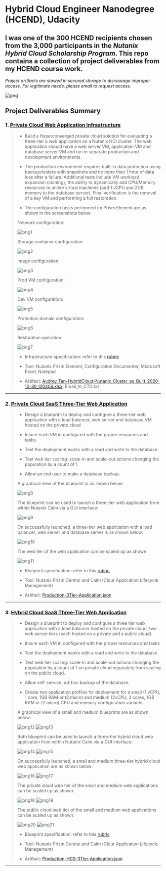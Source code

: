 # Hybrid Cloud Engineer Nanodegree (HCEND), Udacity
I was one of the 300 HCEND recipients chosen from the 3,000 participants in the _**Nutanix Hybrid Cloud Scholarship Program**_. This repo contains a collection of project deliverables from my HCEND course work. 
 ---

_*Project artifacts are stowed in secured storage to discourage improper access. For legitimate needs, please email to request access*_.  

![png](HCENDCert.png)


## Project Deliverables Summary
### 1. [Private Cloud Web Application Infrastructure](https://github.com/atan4583/hcend-project-portfolio/tree/master/Project%201-Private%20Cloud%20Web%20Application%20Infrastructure)
> * Build a Hyperconverged private cloud solution for evaluating a three-tier a web application on a Nutanix HCI cluster. The web application should have a web server VM, application VM and database server VM and run in separate production and development environments. 
>
> * The production environment requires built-in data protection using backup/restore with snapshots and no more than 1 hour of data loss after a failure. Additional tests include VM workload expansion (cloning), the ability to dynamically add CPU/Memory resources to online virtual machines (add 1 vCPU and 2GB memory to the database server). Final verification is the removal of a key VM and performing a full restoration.
>
> * The configuration tasks performed on Prism Element are as shown in the screenshots below:
>
> Network configuration:
>
> ![png1](assets/1networkcfg.png)
> 
> Storage container configuration:
>
> ![png2](assets/2ImgStorage.png)
>
> Image configuration:
>
> ![png3](assets/2ImgStrLd7.png)
>
> Prod VM configuration:
> 
> ![png4](assets/3CreVM11.png)
>
> Dev VM configuration:
> 
> ![png5](assets/4CloneVM10.png)
>
> Protection domain configuration:
> 
> ![png6](assets/5PD4.png)
>
> Restoration operation:
> 
> ![png7](assets/6Restore6.png)
>
>
> * Infrastructure specification: refer to this [rubric](https://github.com/atan4583/hcend-project-portfolio/blob/master/Project%201-Private%20Cloud%20Web%20Application%20Infrastructure/rubric.pdf) 
>
>
> * Tool: Nutanix Prism Element, Configuration Documenter, Microsoft Excel, Notepad
>
>
> * Artifact: [Audrey_Tan-HybridCloud-Nutanix_Cluster_as_Built_2020-10-30_120406.xlsx](https://drive.google.com/file/d/1dsfWQ6-HD8xrThbLoUihq6h43NGqDuI5/view?usp=sharing), Email_to_CTO.txt
>
>
> 
 ---
### 2. [Private Cloud SaaS Three-Tier Web Application](https://github.com/atan4583/hcend-project-portfolio/tree/master/Project%202-Private%20Cloud%20SaaS%20Three-Tier%20Web%20Application)
> * Design a blueprint to deploy and configure a three-tier web application with a load balancer, web server and database VM hosted on the private cloud
>
> * Insure each VM in configured with the proper resources and tasks.
>
> * Test the deployment works with a read and write to the database.
>
> * Test web tier scaling: scale-in and scale-out actions changing the population by a count of 1.
>
> * Allow an end user to make a database backup.
>
> A graphical view of the blueprint is as shown below:
>
> ![png8](assets/Sml3TierApp-bp.png)
> 
> The blueprint can be used to launch a three-tier web application from within Nutanix Calm via a GUI interface:
>
> ![png9](assets/Sml3TierApp-Launch.png)
>
> On successfully launched, a three-tier web application with a load balancer, web server and database server is as shown below:
>
> ![png10](assets/Sml3TierApp.png)
>
> The web tier of the web application can be scaled up as shown:
>
> ![png11](assets/Sml3TierAppScaled.png) 
>
>
> * Blueprint specification: refer to this [rubric](https://github.com/atan4583/hcend-project-portfolio/blob/master/Project%202-Private%20Cloud%20SaaS%20Three-Tier%20Web%20Application/rubric.pdf)
> 
> * Tool: Nutanix Prism Central and Calm (Clour Application Lifecycle Management)
>
>
> * Artifact: [Production-3Tier-Application.json](https://drive.google.com/file/d/150AtKfG2fY0JYlj9NAAlSt1KOS6OQNPK/view?usp=sharing)
>
>
>
 ---
### 3. [Hybrid Cloud SaaS Three-Tier Web Application](https://github.com/atan4583/hcend-project-portfolio/tree/master/Project%203-Hybrid%20Cloud%20SaaS%20Three-Tier%20Web%20Application)
> * Design a blueprint to deploy and configure a three tier web application with a load balancer hosted on the private cloud, two web server tiers (each hosted on a private and a public cloud)
>
> * Insure each VM in configured with the proper resources and tasks
> 
> * Test the deployment works with a read and write to the database.
>
> * Test web tier scaling: scale-in and scale-out actions changing the population by a count of 1 on private cloud separately from scaling on the public cloud.
>
> * Allow self-service, ad-hoc backup of the database.
> 
> * Create two application profiles for deployment for a small (1 vCPU, 1 core, 1GB RAM or t2.micro) and medium (2vCPU, 2 cores, 1GB RAM or t2.micro) CPU and memory configuration variants.
>
> A graphical view of a small and medium blueprints are as shown below:
>
> ![png12](assets/SmlHCS3TierApp-bp.png)
> ![png13](assets/MedHCS3TierApp-bp.png)
>
> Both blueprint can be used to launch a three-tier hybrid cloud web application from within Nutanix Calm via a GUI interface:
> 
> ![png14](assets/SmlHCS3TierApp-Launch.png)
> ![png15](assets/MedHCS3TierApp-Launch.png)
> 
> On successfully launched, a small and medium three-tier hybrid cloud web application are as shown below:
> 
> ![png16](assets/SmlHCS3TierApp.png)
> ![png17](assets/MedHCS3TierApp.png)
>
> The private cloud web tier of the small and medium web applications can be scaled up as shown:
> 
> ![png18](assets/SmlHCS3TierAppScaled1.png)
> ![png19](assets/MedHCS3TierAppScaled1.png)
>
> The public cloud web tier of the small and medium web applications can be scaled up as shown:
> 
> ![png20](assets/SmlHCS3TierAppScaled2.png)
> ![png21](assets/MedHCS3TierAppScaled2.png)
>
>
> * Blueprint specification: refer to this [rubric](https://github.com/atan4583/hcend-project-portfolio/blob/master/Project%203-Hybrid%20Cloud%20SaaS%20Three-Tier%20Web%20Application/rubric.pdf)
>
>
> * Tool: Nutanix Prism Central and Calm (Clour Application Lifecycle Management)
>
>
> * Artifact: [Production-HCS-3Tier-Application.json](https://drive.google.com/file/d/1FD8Y-I6INjkVK-RsS6JYdWXqo70DFHsR/view?usp=sharing)
>
>
> 
 ---
>
>
